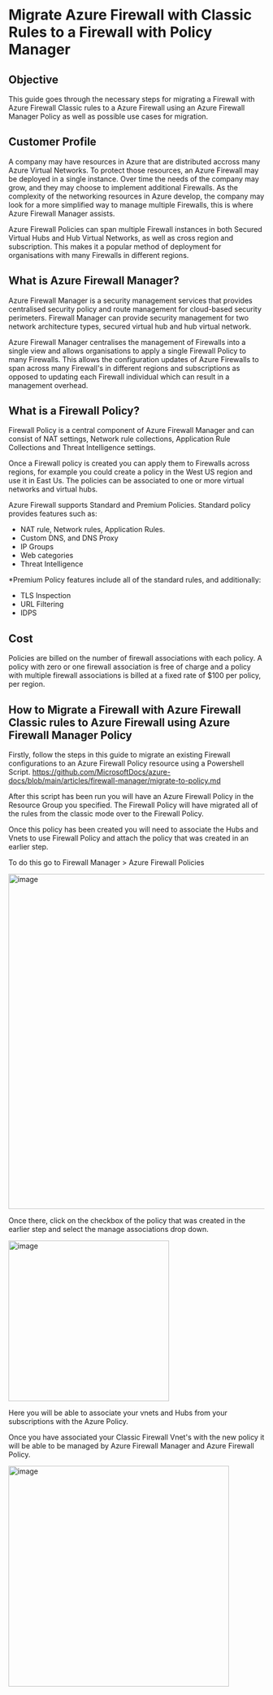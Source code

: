 <h1> Migrate Azure Firewall with Classic Rules to a Firewall with Policy Manager</h1>

<h2>Objective</h2>

This guide goes through the necessary steps for migrating a Firewall with Azure Firewall Classic rules to a Azure Firewall using an Azure Firewall Manager Policy as well as possible use cases for migration.   

<h2> Customer Profile </h2> 

A company may have resources in Azure that are distributed accross many Azure Virtual Networks. To protect those resources, an Azure Firewall may be deployed in a single instance. Over time the needs of the company may grow, and they may choose to implement additional Firewalls. As the complexity of the networking resources in Azure develop, the company may look for a more simplified way to manage multiple Firewalls, this is where Azure Firewall Manager assists. 

Azure Firewall Policies can span multiple Firewall instances in both Secured Virtual Hubs and Hub Virtual Networks, as well as cross region and subscription. This makes it a popular method of deployment for organisations with many Firewalls in different regions. 

<h2> What is Azure Firewall Manager? </h2>

Azure Firewall Manager is a security management services that provides centralised security policy and route management for cloud-based security perimeters. Firewall Manager can provide security management for two network architecture types, secured virtual hub and hub virtual network. 

Azure Firewall Manager centralises the management of Firewalls into a single view and allows organisations to apply a single Firewall Policy to many Firewalls. 
This allows the configuration updates of Azure Firewalls to span across many Firewall's in different regions and subscriptions as opposed to updating each Firewall individual which can result in a management overhead. 

<h2> What is a Firewall Policy? </h2>

Firewall Policy is a central component of Azure Firewall Manager and can consist of NAT settings, Network rule collections, Application Rule Collections and Threat Intelligence settings. 

Once a Firewall policy is created you can apply them to Firewalls across regions, for example you could create a policy in the West US region and use it in East Us. The policies can be associated to one or more virtual networks and virtual hubs. 

Azure Firewall supports Standard and Premium Policies. 
Standard policy provides features such as: 
* NAT rule, Network rules, Application Rules.
* Custom DNS, and DNS Proxy
* IP Groups
* Web categories
* Threat Intelligence

*Premium Policy features include all of the standard rules, and additionally: 
* TLS Inspection
* URL Filtering
* IDPS

<h2> Cost </h2> 

Policies are billed on the number of firewall associations with each policy. A policy with zero or one firewall association is free of charge and a policy with multiple firewall associations is billed at a fixed rate of $100 per policy, per region. 


<h2> How to Migrate a Firewall with Azure Firewall Classic rules to Azure Firewall using Azure Firewall Manager Policy </h2>

Firstly, follow the steps in this guide to migrate an existing Firewall configurations to an Azure Firewall Policy resource using a Powershell Script. 
https://github.com/MicrosoftDocs/azure-docs/blob/main/articles/firewall-manager/migrate-to-policy.md 

After this script has been run you will have an Azure Firewall Policy in the Resource Group you specified. The Firewall Policy will have migrated all of the rules from the classic mode over to the Firewall Policy. 

Once this policy has been created you will need to associate the Hubs and Vnets to use Firewall Policy and attach the policy that was created in an earlier step. 

To do this go to Firewall Manager > Azure Firewall Policies 

<img width="659" alt="image" src="https://user-images.githubusercontent.com/67756102/183089782-af60e260-c63f-42d9-9def-e6df0a8f94ba.png">

Once there, click on the checkbox of the policy that was created in the earlier step and select the manage associations drop down.  

<img width="316" alt="image" src="https://user-images.githubusercontent.com/67756102/183091085-2f605e73-2a9f-4a47-9771-f6ff870fdbe0.png">

Here you will be able to associate your vnets and Hubs from your subscriptions with the Azure Policy. 

Once you have associated your Classic Firewall Vnet's with the new policy it will be able to be managed by Azure Firewall Manager and Azure Firewall Policy. 

<img width="434" alt="image" src="https://user-images.githubusercontent.com/67756102/183092361-69e7c796-9a87-4f81-959e-ddb88523d36f.png">
